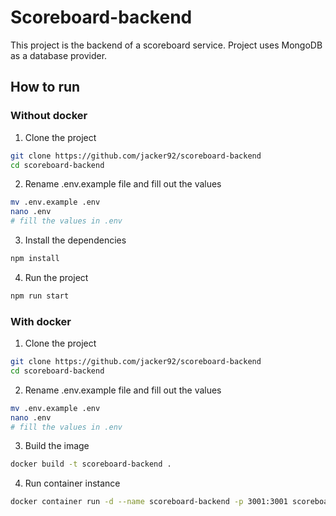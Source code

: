 # Scoreboard-backend
This project is the backend of a scoreboard service. Project uses MongoDB as a database provider.

## How to run

### Without docker
1. Clone the project
```sh
git clone https://github.com/jacker92/scoreboard-backend
cd scoreboard-backend
```
2. Rename .env.example file and fill out the values 
```sh
mv .env.example .env
nano .env
# fill the values in .env
```

3. Install the dependencies
```sh
npm install
```

4. Run the project
```sh
npm run start
```

### With docker

1. Clone the project
```sh
git clone https://github.com/jacker92/scoreboard-backend
cd scoreboard-backend
```

2. Rename .env.example file and fill out the values 
```sh
mv .env.example .env
nano .env
# fill the values in .env
```

3. Build the image
```sh
docker build -t scoreboard-backend .
```

4. Run container instance
```sh
docker container run -d --name scoreboard-backend -p 3001:3001 scoreboard-backend
```